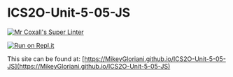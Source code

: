 # ICS2O-Unit-5-05-JS

[![Mr Coxall's Super Linter](https://github.com/MikeyGloriani/ICS2O-Unit-5-05-JS/workflows/Mr%20Coxall's%20Super%20Linter/badge.svg)](https://github.com/MikeyGloriani/ICS2O-Unit-5-05-JS/actions/)

[![Run on Repl.it](https://repl.it/badge/github/MikeyGloriani/ICS2O-Unit-5-05-JS)](https://repl.it/github/MikeyGloriani/ICS2O-Unit-5-05-JS)

This site can be found at: [https://MikeyGloriani.github.io/ICS2O-Unit-5-05-JS](https://MikeyGloriani.github.io/ICS2O-Unit-5-05-JS)

